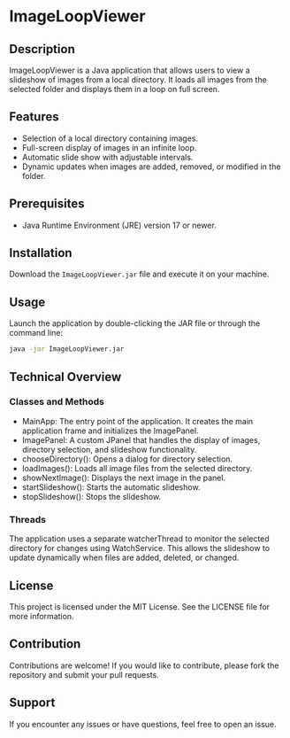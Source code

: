# ImageLoopViewer

## Description
ImageLoopViewer is a Java application that allows users to view a slideshow of images from a local directory. It loads all images from the selected folder and displays them in a loop on full screen.

## Features
- Selection of a local directory containing images.
- Full-screen display of images in an infinite loop.
- Automatic slide show with adjustable intervals.
- Dynamic updates when images are added, removed, or modified in the folder.

## Prerequisites
- Java Runtime Environment (JRE) version 17 or newer.

## Installation
Download the `ImageLoopViewer.jar` file and execute it on your machine.

## Usage
Launch the application by double-clicking the JAR file or through the command line:

```bash
java -jar ImageLoopViewer.jar
```

## Technical Overview
### Classes and Methods
- MainApp: The entry point of the application. It creates the main application frame and initializes the ImagePanel.
- ImagePanel: A custom JPanel that handles the display of images, directory selection, and slideshow functionality.
- chooseDirectory(): Opens a dialog for directory selection.
- loadImages(): Loads all image files from the selected directory.
- showNextImage(): Displays the next image in the panel.
- startSlideshow(): Starts the automatic slideshow.
- stopSlideshow(): Stops the slideshow.
### Threads
The application uses a separate watcherThread to monitor the selected directory for changes using WatchService. This allows the slideshow to update dynamically when files are added, deleted, or changed.

## License
This project is licensed under the MIT License. See the LICENSE file for more information.

## Contribution
Contributions are welcome! If you would like to contribute, please fork the repository and submit your pull requests.

## Support
If you encounter any issues or have questions, feel free to open an issue.
